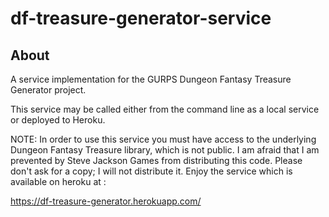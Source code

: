 # df-treasure-generator-service

## About

A service implementation for the GURPS Dungeon Fantasy Treasure 
Generator project.

This service may be called either from the command line as a 
local service or deployed to Heroku.

NOTE: In order to use this service you must have access to the underlying
Dungeon Fantasy Treasure library, which is not public. I am afraid that 
I am prevented by Steve Jackson Games from distributing this code. 
Please don't ask for a copy; I will not distribute it. Enjoy the service
which is available on heroku at :

https://df-treasure-generator.herokuapp.com/

